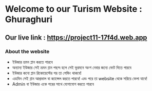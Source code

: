 # Welcome to our Turism Website : Ghuraghuri

## Our live link :  https://project11-17f4d.web.app

###  About the website
* ইউজার ভ্রমন প্লান করতে পারবে
* অন্যান্য ইউজার সেই ভ্রমন প্লান পছন্দ হলে সেই ভ্বরমনে অংশ নেবার জন্যে ভোট দিতে পারবে
* ইউজার কনো প্লান রিকোয়েস্টের পর তা পেন্ডিং থাকবে!
* এডমিন সেই প্লান আপ্রভাল বা ক্যান্সেল করতে পারবে! এবং পরে তা website থেকে সরিয়ে ফেলা যাবে! 
*  Admin বা ইউজার একে পরের সাথে যোগাযোগ করতে পারবে 




